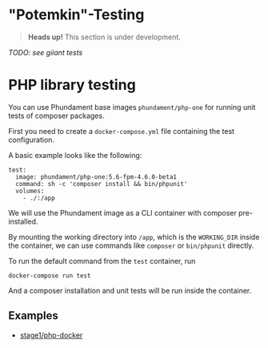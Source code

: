 "Potemkin"-Testing
==================

> **Heads up!** This section is under development.

*TODO: see giiant tests*



PHP library testing
===================

You can use Phundament base images `phundament/php-one` for running unit tests of composer packages.

First you need to create a `docker-compose.yml` file containing the test configuration.

A basic example looks like the following:

```
test:
  image: phundament/php-one:5.6-fpm-4.6.0-beta1
  command: sh -c 'composer install && bin/phpunit'
  volumes:
    - ./:/app
```

We will use the Phundament image as a CLI container with composer pre-installed.

By mounting the working directory into `/app`, which is the `WORKING_DIR` inside the container, we can use
commands like `composer` or `bin/phpunit` directly.

To run the default command from the `test` container, run

    docker-compose run test
    
And a composer installation and unit tests will be run inside the container.    

Examples
--------

- [stage1/php-docker](https://github.com/schmunk42/docker-php/commit/63ab86ac7d0eab5d5d243f4122e4a883de724425)